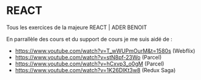 # REACT

Tous les exercices de la majeure REACT | ADER BENOIT

En parrallèle des cours et du support de cours je me suis aidé de :

  - https://www.youtube.com/watch?v=T_wWUPmOurM&t=1580s (Webflix)
  - https://www.youtube.com/watch?v=stN8pf-23Wo (Parcel)
  - https://www.youtube.com/watch?v=hCxvp3_o0gM (Parcel)
  - https://www.youtube.com/watch?v=1K26DIKt3w8 (Redux Saga)
